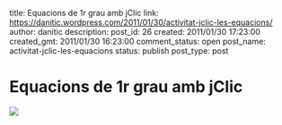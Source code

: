 title: Equacions de 1r grau amb jClic
link: https://danitic.wordpress.com/2011/01/30/activitat-jclic-les-equacions/
author: danitic
description: 
post_id: 26
created: 2011/01/30 17:23:00
created_gmt: 2011/01/30 16:23:00
comment_status: open
post_name: activitat-jclic-les-equacions
status: publish
post_type: post

# Equacions de 1r grau amb jClic

![](http://danitic.files.wordpress.com/2011/01/jclic.jpg?w=300)